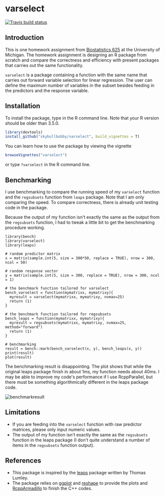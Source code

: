 # varselect

<!-- badges: start -->
  [![Travis build status](https://travis-ci.org/skybullbobby/varselect.svg)](https://travis-ci.com/skybullbobby/varselect)
  <!-- badges: end -->

## Introduction

This is one homework assignment from [Biostatistics 625](https://sph.umich.edu/academics/courses/course.php?courseID=BIOSTAT625) at the University of Michigan. The homework assignment is designing an R package from scratch and compare the correctness and efficiency with present packages that carries out the same functionality. 



`varselect` is a package containing a function with the same name that carries out forward variable selection for linear regression. The user can define the maximum number of variables in the subset besides feeding in the predictors and the response variable. 



## Installation

To install the package, type in the R command line. Note that your R version should be older than 3.5.0.

```R
library(devtools)
install_github("skybullbobby/varselect", build_vignettes = T)
```

You can learn how to use the package by viewing the vignette

```R
browseVignettes("varselect")
```

or type `?varselect` in the R command line.

## Benchmarking

I use benchmarking to compare the running speed of my `varselect` function and the `regsubsets` function from `leaps` package. Note that I am only comparing the speed. To compare correctness, there is already unit testing code in the package.



Because the output of my function isn't exactly the same as the output from the `regsubsets` function, I had to tweak a little bit to get the benchmarking procedure working.

```{r}
library(bench)
library(varselect)
library(leaps)

# random predictor matrix
x = matrix(sample.int(5, size = 300*50, replace = TRUE), nrow = 300, ncol = 50)

# random response vector
y = matrix(sample.int(5, size = 300, replace = TRUE), nrow = 300, ncol = 1)

# the benchmark function tailored for varselect
bench_varselect = function(mymatrixx, mymatrixy){
  myresult = varselect(mymatrixx, mymatrixy, nvmax=25)
  return (1)
}

# the benchmark function tailored for regsubsets
bench_leaps = function(mymatrixx, mymatrixy){
  myresult = regsubsets(mymatrixx, mymatrixy, nvmax=25, method="forward")
  return (1)
}

# benchmarking
result = bench::mark(bench_varselect(x, y), bench_leaps(x, y))
print(result)
plot(result)
```

The benchmarking result is disappointing. The plot shows that while the original leaps package finish in about 1ms, my function needs about 40ms. I may be able to improve my code's performance if I use RcppParallel, but there must be something algorithmically different in the leaps package code.

![benchmarkresult](https://github.com/skybullbobby/varselect/blob/master/benchmark.png)

## Limitations

* If you are feeding into the `varselect` function with raw predictor matrices, please only input numeric values.
* The output of my function isn't exactly the same as the `regsubsets` function in the leaps package (I don't quite understand a number of items in the `regsubsets` function output).

## References

* This package is inspired by the [leaps](https://github.com/cran/leaps) package written by Thomas Lumley.
* The package relies on [ggplot](https://ggplot2.tidyverse.org/) and [reshape](https://cran.r-project.org/web/packages/reshape2/index.html) to provide the plots and [RcppArmadillo](https://cran.r-project.org/web/packages/RcppArmadillo/index.html) to finish the C++ codes.

